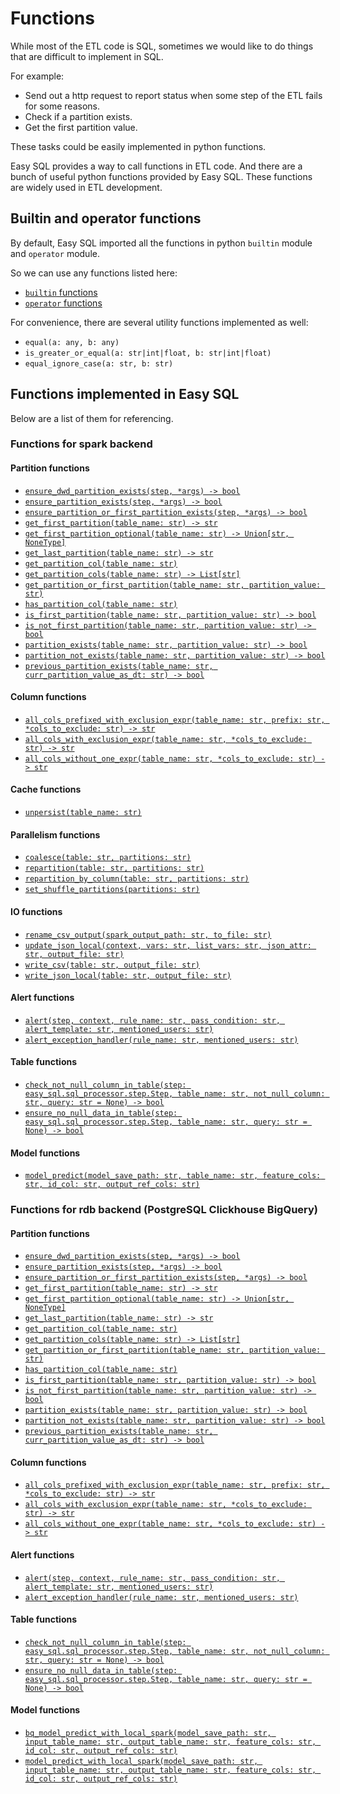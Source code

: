<!-- Notes: this doc need to be updated manually -->

# Functions

While most of the ETL code is SQL, sometimes we would like to do things that are difficult to implement in SQL.

For example:

- Send out a http request to report status when some step of the ETL fails for some reasons.
- Check if a partition exists.
- Get the first partition value. 

These tasks could be easily implemented in python functions.

Easy SQL provides a way to call functions in ETL code. And there are a bunch of useful python functions provided by Easy SQL.
These functions are widely used in ETL development.

## Builtin and operator functions

By default, Easy SQL imported all the functions in python `builtin` module and `operator` module.

So we can use any functions listed here:

- [`builtin` functions](https://docs.python.org/3/library/functions.html#built-in-funcs)
- [`operator` functions](https://docs.python.org/3/library/operator.html#module-operator)

For convenience, there are several utility functions implemented as well:

- `equal(a: any, b: any)`
- `is_greater_or_equal(a: str|int|float, b: str|int|float)`
- `equal_ignore_case(a: str, b: str)`

## Functions implemented in Easy SQL

Below are a list of them for referencing.


### Functions for spark backend


#### Partition functions

- [`ensure_dwd_partition_exists(step, *args) -> bool`](https://easy-sql.readthedocs.io/en/latest/autoapi/easy_sql/sql_processor/funcs_common/index.html#easy_sql.sql_processor.funcs_common.PartitionFuncs.ensure_dwd_partition_exists)
- [`ensure_partition_exists(step, *args) -> bool`](https://easy-sql.readthedocs.io/en/latest/autoapi/easy_sql/sql_processor/funcs_common/index.html#easy_sql.sql_processor.funcs_common.PartitionFuncs.ensure_partition_exists)
- [`ensure_partition_or_first_partition_exists(step, *args) -> bool`](https://easy-sql.readthedocs.io/en/latest/autoapi/easy_sql/sql_processor/funcs_common/index.html#easy_sql.sql_processor.funcs_common.PartitionFuncs.ensure_partition_or_first_partition_exists)
- [`get_first_partition(table_name: str) -> str`](https://easy-sql.readthedocs.io/en/latest/autoapi/easy_sql/sql_processor/funcs_common/index.html#easy_sql.sql_processor.funcs_common.PartitionFuncs.get_first_partition)
- [`get_first_partition_optional(table_name: str) -> Union[str, NoneType]`](https://easy-sql.readthedocs.io/en/latest/autoapi/easy_sql/sql_processor/funcs_common/index.html#easy_sql.sql_processor.funcs_common.PartitionFuncs.get_first_partition_optional)
- [`get_last_partition(table_name: str) -> str`](https://easy-sql.readthedocs.io/en/latest/autoapi/easy_sql/sql_processor/funcs_common/index.html#easy_sql.sql_processor.funcs_common.PartitionFuncs.get_last_partition)
- [`get_partition_col(table_name: str)`](https://easy-sql.readthedocs.io/en/latest/autoapi/easy_sql/sql_processor/funcs_common/index.html#easy_sql.sql_processor.funcs_common.PartitionFuncs.get_partition_col)
- [`get_partition_cols(table_name: str) -> List[str]`](https://easy-sql.readthedocs.io/en/latest/autoapi/easy_sql/sql_processor/funcs_spark/index.html#easy_sql.sql_processor.funcs_spark.PartitionFuncs.get_partition_cols)
- [`get_partition_or_first_partition(table_name: str, partition_value: str)`](https://easy-sql.readthedocs.io/en/latest/autoapi/easy_sql/sql_processor/funcs_common/index.html#easy_sql.sql_processor.funcs_common.PartitionFuncs.get_partition_or_first_partition)
- [`has_partition_col(table_name: str)`](https://easy-sql.readthedocs.io/en/latest/autoapi/easy_sql/sql_processor/funcs_common/index.html#easy_sql.sql_processor.funcs_common.PartitionFuncs.has_partition_col)
- [`is_first_partition(table_name: str, partition_value: str) -> bool`](https://easy-sql.readthedocs.io/en/latest/autoapi/easy_sql/sql_processor/funcs_common/index.html#easy_sql.sql_processor.funcs_common.PartitionFuncs.is_first_partition)
- [`is_not_first_partition(table_name: str, partition_value: str) -> bool`](https://easy-sql.readthedocs.io/en/latest/autoapi/easy_sql/sql_processor/funcs_common/index.html#easy_sql.sql_processor.funcs_common.PartitionFuncs.is_not_first_partition)
- [`partition_exists(table_name: str, partition_value: str) -> bool`](https://easy-sql.readthedocs.io/en/latest/autoapi/easy_sql/sql_processor/funcs_common/index.html#easy_sql.sql_processor.funcs_common.PartitionFuncs.partition_exists)
- [`partition_not_exists(table_name: str, partition_value: str) -> bool`](https://easy-sql.readthedocs.io/en/latest/autoapi/easy_sql/sql_processor/funcs_common/index.html#easy_sql.sql_processor.funcs_common.PartitionFuncs.partition_not_exists)
- [`previous_partition_exists(table_name: str, curr_partition_value_as_dt: str) -> bool`](https://easy-sql.readthedocs.io/en/latest/autoapi/easy_sql/sql_processor/funcs_common/index.html#easy_sql.sql_processor.funcs_common.PartitionFuncs.previous_partition_exists)


#### Column functions

- [`all_cols_prefixed_with_exclusion_expr(table_name: str, prefix: str, *cols_to_exclude: str) -> str`](https://easy-sql.readthedocs.io/en/latest/autoapi/easy_sql/sql_processor/funcs_common/index.html#easy_sql.sql_processor.funcs_common.ColumnFuncs.all_cols_prefixed_with_exclusion_expr)
- [`all_cols_with_exclusion_expr(table_name: str, *cols_to_exclude: str) -> str`](https://easy-sql.readthedocs.io/en/latest/autoapi/easy_sql/sql_processor/funcs_common/index.html#easy_sql.sql_processor.funcs_common.ColumnFuncs.all_cols_with_exclusion_expr)
- [`all_cols_without_one_expr(table_name: str, *cols_to_exclude: str) -> str`](https://easy-sql.readthedocs.io/en/latest/autoapi/easy_sql/sql_processor/funcs_common/index.html#easy_sql.sql_processor.funcs_common.ColumnFuncs.all_cols_without_one_expr)


#### Cache functions

- [`unpersist(table_name: str)`](https://easy-sql.readthedocs.io/en/latest/autoapi/easy_sql/sql_processor/funcs_spark/index.html#easy_sql.sql_processor.funcs_spark.CacheFuncs.unpersist)


#### Parallelism functions

- [`coalesce(table: str, partitions: str)`](https://easy-sql.readthedocs.io/en/latest/autoapi/easy_sql/sql_processor/funcs_spark/index.html#easy_sql.sql_processor.funcs_spark.ParallelismFuncs.coalesce)
- [`repartition(table: str, partitions: str)`](https://easy-sql.readthedocs.io/en/latest/autoapi/easy_sql/sql_processor/funcs_spark/index.html#easy_sql.sql_processor.funcs_spark.ParallelismFuncs.repartition)
- [`repartition_by_column(table: str, partitions: str)`](https://easy-sql.readthedocs.io/en/latest/autoapi/easy_sql/sql_processor/funcs_spark/index.html#easy_sql.sql_processor.funcs_spark.ParallelismFuncs.repartition_by_column)
- [`set_shuffle_partitions(partitions: str)`](https://easy-sql.readthedocs.io/en/latest/autoapi/easy_sql/sql_processor/funcs_spark/index.html#easy_sql.sql_processor.funcs_spark.ParallelismFuncs.set_shuffle_partitions)


#### IO functions

- [`rename_csv_output(spark_output_path: str, to_file: str)`](https://easy-sql.readthedocs.io/en/latest/autoapi/easy_sql/sql_processor/funcs_spark/index.html#easy_sql.sql_processor.funcs_spark.IOFuncs.rename_csv_output)
- [`update_json_local(context, vars: str, list_vars: str, json_attr: str, output_file: str)`](https://easy-sql.readthedocs.io/en/latest/autoapi/easy_sql/sql_processor/funcs_spark/index.html#easy_sql.sql_processor.funcs_spark.IOFuncs.update_json_local)
- [`write_csv(table: str, output_file: str)`](https://easy-sql.readthedocs.io/en/latest/autoapi/easy_sql/sql_processor/funcs_spark/index.html#easy_sql.sql_processor.funcs_spark.IOFuncs.write_csv)
- [`write_json_local(table: str, output_file: str)`](https://easy-sql.readthedocs.io/en/latest/autoapi/easy_sql/sql_processor/funcs_spark/index.html#easy_sql.sql_processor.funcs_spark.IOFuncs.write_json_local)


#### Alert functions

- [`alert(step, context, rule_name: str, pass_condition: str, alert_template: str, mentioned_users: str)`](https://easy-sql.readthedocs.io/en/latest/autoapi/easy_sql/sql_processor/funcs_common/index.html#easy_sql.sql_processor.funcs_common.AlertFunc.alert)
- [`alert_exception_handler(rule_name: str, mentioned_users: str)`](https://easy-sql.readthedocs.io/en/latest/autoapi/easy_sql/sql_processor/funcs_common/index.html#easy_sql.sql_processor.funcs_common.AlertFunc.alert_exception_handler)


#### Table functions

- [`check_not_null_column_in_table(step: easy_sql.sql_processor.step.Step, table_name: str, not_null_column: str, query: str = None) -> bool`](https://easy-sql.readthedocs.io/en/latest/autoapi/easy_sql/sql_processor/funcs_common/index.html#easy_sql.sql_processor.funcs_common.TableFuncs.check_not_null_column_in_table)
- [`ensure_no_null_data_in_table(step: easy_sql.sql_processor.step.Step, table_name: str, query: str = None) -> bool`](https://easy-sql.readthedocs.io/en/latest/autoapi/easy_sql/sql_processor/funcs_common/index.html#easy_sql.sql_processor.funcs_common.TableFuncs.ensure_no_null_data_in_table)


#### Model functions

- [`model_predict(model_save_path: str, table_name: str, feature_cols: str, id_col: str, output_ref_cols: str)`](https://easy-sql.readthedocs.io/en/latest/autoapi/easy_sql/sql_processor/funcs_spark/index.html#easy_sql.sql_processor.funcs_spark.ModelFuncs.model_predict)




### Functions for rdb backend (PostgreSQL Clickhouse BigQuery)


#### Partition functions

- [`ensure_dwd_partition_exists(step, *args) -> bool`](https://easy-sql.readthedocs.io/en/latest/autoapi/easy_sql/sql_processor/funcs_common/index.html#easy_sql.sql_processor.funcs_common.PartitionFuncs.ensure_dwd_partition_exists)
- [`ensure_partition_exists(step, *args) -> bool`](https://easy-sql.readthedocs.io/en/latest/autoapi/easy_sql/sql_processor/funcs_common/index.html#easy_sql.sql_processor.funcs_common.PartitionFuncs.ensure_partition_exists)
- [`ensure_partition_or_first_partition_exists(step, *args) -> bool`](https://easy-sql.readthedocs.io/en/latest/autoapi/easy_sql/sql_processor/funcs_common/index.html#easy_sql.sql_processor.funcs_common.PartitionFuncs.ensure_partition_or_first_partition_exists)
- [`get_first_partition(table_name: str) -> str`](https://easy-sql.readthedocs.io/en/latest/autoapi/easy_sql/sql_processor/funcs_common/index.html#easy_sql.sql_processor.funcs_common.PartitionFuncs.get_first_partition)
- [`get_first_partition_optional(table_name: str) -> Union[str, NoneType]`](https://easy-sql.readthedocs.io/en/latest/autoapi/easy_sql/sql_processor/funcs_common/index.html#easy_sql.sql_processor.funcs_common.PartitionFuncs.get_first_partition_optional)
- [`get_last_partition(table_name: str) -> str`](https://easy-sql.readthedocs.io/en/latest/autoapi/easy_sql/sql_processor/funcs_common/index.html#easy_sql.sql_processor.funcs_common.PartitionFuncs.get_last_partition)
- [`get_partition_col(table_name: str)`](https://easy-sql.readthedocs.io/en/latest/autoapi/easy_sql/sql_processor/funcs_common/index.html#easy_sql.sql_processor.funcs_common.PartitionFuncs.get_partition_col)
- [`get_partition_cols(table_name: str) -> List[str]`](https://easy-sql.readthedocs.io/en/latest/autoapi/easy_sql/sql_processor/funcs_rdb/index.html#easy_sql.sql_processor.funcs_rdb.PartitionFuncs.get_partition_cols)
- [`get_partition_or_first_partition(table_name: str, partition_value: str)`](https://easy-sql.readthedocs.io/en/latest/autoapi/easy_sql/sql_processor/funcs_common/index.html#easy_sql.sql_processor.funcs_common.PartitionFuncs.get_partition_or_first_partition)
- [`has_partition_col(table_name: str)`](https://easy-sql.readthedocs.io/en/latest/autoapi/easy_sql/sql_processor/funcs_common/index.html#easy_sql.sql_processor.funcs_common.PartitionFuncs.has_partition_col)
- [`is_first_partition(table_name: str, partition_value: str) -> bool`](https://easy-sql.readthedocs.io/en/latest/autoapi/easy_sql/sql_processor/funcs_common/index.html#easy_sql.sql_processor.funcs_common.PartitionFuncs.is_first_partition)
- [`is_not_first_partition(table_name: str, partition_value: str) -> bool`](https://easy-sql.readthedocs.io/en/latest/autoapi/easy_sql/sql_processor/funcs_common/index.html#easy_sql.sql_processor.funcs_common.PartitionFuncs.is_not_first_partition)
- [`partition_exists(table_name: str, partition_value: str) -> bool`](https://easy-sql.readthedocs.io/en/latest/autoapi/easy_sql/sql_processor/funcs_common/index.html#easy_sql.sql_processor.funcs_common.PartitionFuncs.partition_exists)
- [`partition_not_exists(table_name: str, partition_value: str) -> bool`](https://easy-sql.readthedocs.io/en/latest/autoapi/easy_sql/sql_processor/funcs_common/index.html#easy_sql.sql_processor.funcs_common.PartitionFuncs.partition_not_exists)
- [`previous_partition_exists(table_name: str, curr_partition_value_as_dt: str) -> bool`](https://easy-sql.readthedocs.io/en/latest/autoapi/easy_sql/sql_processor/funcs_common/index.html#easy_sql.sql_processor.funcs_common.PartitionFuncs.previous_partition_exists)


#### Column functions

- [`all_cols_prefixed_with_exclusion_expr(table_name: str, prefix: str, *cols_to_exclude: str) -> str`](https://easy-sql.readthedocs.io/en/latest/autoapi/easy_sql/sql_processor/funcs_common/index.html#easy_sql.sql_processor.funcs_common.ColumnFuncs.all_cols_prefixed_with_exclusion_expr)
- [`all_cols_with_exclusion_expr(table_name: str, *cols_to_exclude: str) -> str`](https://easy-sql.readthedocs.io/en/latest/autoapi/easy_sql/sql_processor/funcs_common/index.html#easy_sql.sql_processor.funcs_common.ColumnFuncs.all_cols_with_exclusion_expr)
- [`all_cols_without_one_expr(table_name: str, *cols_to_exclude: str) -> str`](https://easy-sql.readthedocs.io/en/latest/autoapi/easy_sql/sql_processor/funcs_common/index.html#easy_sql.sql_processor.funcs_common.ColumnFuncs.all_cols_without_one_expr)


#### Alert functions

- [`alert(step, context, rule_name: str, pass_condition: str, alert_template: str, mentioned_users: str)`](https://easy-sql.readthedocs.io/en/latest/autoapi/easy_sql/sql_processor/funcs_common/index.html#easy_sql.sql_processor.funcs_common.AlertFunc.alert)
- [`alert_exception_handler(rule_name: str, mentioned_users: str)`](https://easy-sql.readthedocs.io/en/latest/autoapi/easy_sql/sql_processor/funcs_common/index.html#easy_sql.sql_processor.funcs_common.AlertFunc.alert_exception_handler)


#### Table functions

- [`check_not_null_column_in_table(step: easy_sql.sql_processor.step.Step, table_name: str, not_null_column: str, query: str = None) -> bool`](https://easy-sql.readthedocs.io/en/latest/autoapi/easy_sql/sql_processor/funcs_common/index.html#easy_sql.sql_processor.funcs_common.TableFuncs.check_not_null_column_in_table)
- [`ensure_no_null_data_in_table(step: easy_sql.sql_processor.step.Step, table_name: str, query: str = None) -> bool`](https://easy-sql.readthedocs.io/en/latest/autoapi/easy_sql/sql_processor/funcs_common/index.html#easy_sql.sql_processor.funcs_common.TableFuncs.ensure_no_null_data_in_table)


#### Model functions

- [`bq_model_predict_with_local_spark(model_save_path: str, input_table_name: str, output_table_name: str, feature_cols: str, id_col: str, output_ref_cols: str)`](https://easy-sql.readthedocs.io/en/latest/autoapi/easy_sql/sql_processor/funcs_rdb/index.html#easy_sql.sql_processor.funcs_rdb.ModelFuncs.bq_model_predict_with_local_spark)
- [`model_predict_with_local_spark(model_save_path: str, input_table_name: str, output_table_name: str, feature_cols: str, id_col: str, output_ref_cols: str)`](https://easy-sql.readthedocs.io/en/latest/autoapi/easy_sql/sql_processor/funcs_rdb/index.html#easy_sql.sql_processor.funcs_rdb.ModelFuncs.model_predict_with_local_spark)



